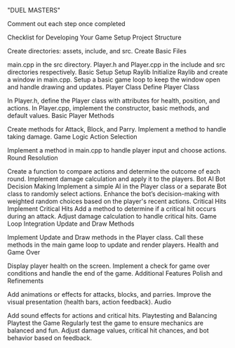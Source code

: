 "DUEL MASTERS"

Comment out each step once completed

Checklist for Developing Your Game
Setup
Project Structure

Create directories: assets, include, and src.
Create Basic Files

main.cpp in the src directory.
Player.h and Player.cpp in the include and src directories respectively.
Basic Setup
Setup Raylib
Initialize Raylib and create a window in main.cpp.
Setup a basic game loop to keep the window open and handle drawing and updates.
Player Class
Define Player Class

In Player.h, define the Player class with attributes for health, position, and actions.
In Player.cpp, implement the constructor, basic methods, and default values.
Basic Player Methods

Create methods for Attack, Block, and Parry.
Implement a method to handle taking damage.
Game Logic
Action Selection

Implement a method in main.cpp to handle player input and choose actions.
Round Resolution

Create a function to compare actions and determine the outcome of each round.
Implement damage calculation and apply it to the players.
Bot AI
Bot Decision Making
Implement a simple AI in the Player class or a separate Bot class to randomly select actions.
Enhance the bot’s decision-making with weighted random choices based on the player's recent actions.
Critical Hits
Implement Critical Hits
Add a method to determine if a critical hit occurs during an attack.
Adjust damage calculation to handle critical hits.
Game Loop Integration
Update and Draw Methods

Implement Update and Draw methods in the Player class.
Call these methods in the main game loop to update and render players.
Health and Game Over

Display player health on the screen.
Implement a check for game over conditions and handle the end of the game.
Additional Features
Polish and Refinements

Add animations or effects for attacks, blocks, and parries.
Improve the visual presentation (health bars, action feedback).
Audio

Add sound effects for actions and critical hits.
Playtesting and Balancing
Playtest the Game
Regularly test the game to ensure mechanics are balanced and fun.
Adjust damage values, critical hit chances, and bot behavior based on feedback.
